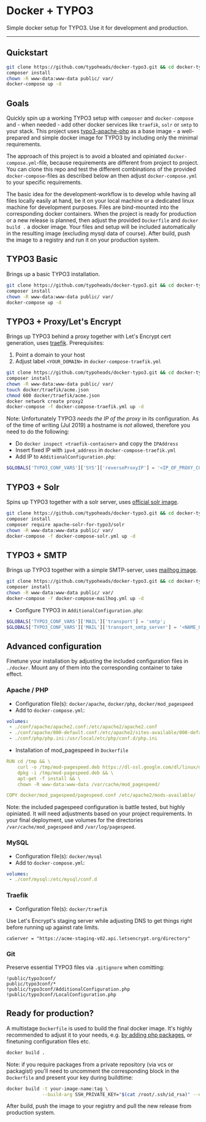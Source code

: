 # Docker + TYPO3

Simple docker setup for TYPO3. Use it for development and production.

-----


## Quickstart


```bash
git clone https://github.com/typoheads/docker-typo3.git && cd docker-typo3
composer install
chown -R www-data:www-data public/ var/
docker-compose up -d
```


## Goals

Quickly spin up a working TYPO3 setup with `composer` and `docker-compose` and - when needed - add other docker services like `traefik`, `solr` or `smtp` to your stack. This project uses [typo3-apache-php](https://hub.docker.com/r/typoheads/typo3-apache-php) as a base image - a well-prepared and simple docker image for TYPO3 by including only the minimal requirements.

The approach of this project is to avoid a bloated and opiniated `docker-compose.yml`-file, because requirements are different from project to project. You can clone this repo and test the different combinations of the provided `docker-compose`-files as described below an then adjust `docker-compose.yml` to your specific requirements. 

The basic idea for the development-workflow is to develop while having all files locally easily at hand, be it on your local machine or a dedicated linux machine for development purposes. Files are bind-mounted into the corresponding docker containers. When the project is ready for production or a new release is planned, then adjust the provided `Dockerfile` and `docker build .` a docker image. Your files and setup will be included automatically in the resulting image (excluding mysql data of course). After build, push the image to a registry and run it on your production system. 

## TYPO3 Basic

Brings up a basic TYPO3 installation.

```bash
git clone https://github.com/typoheads/docker-typo3.git && cd docker-typo3
composer install
chown -R www-data:www-data public/ var/
docker-compose up -d
```

## TYPO3 + Proxy/Let's Encrypt

Brings up TYPO3 behind a proxy together with Let's Encrypt cert generation, uses [traefik](https://blog.containo.us/back-to-traefik-2-0-2f9aa17be305).
Prerequisites: 

1. Point a domain to your host
2. Adjust label `<YOUR_DOMAIN>` in `docker-compose-traefik.yml`


```bash
git clone https://github.com/typoheads/docker-typo3.git && cd docker-typo3
composer install
chown -R www-data:www-data public/ var/
touch docker/traefik/acme.json
chmod 600 docker/traefik/acme.json
docker network create proxy2
docker-compose -f docker-compose-traefik.yml up -d
```

Note: Unfortunately TYPO3 *needs the IP of the proxy* in its configuration. As of the time of writing (Jul 2019) a hostname is *not* allowed, therefore you need to do the following:

* Do `docker inspect <traefik-container>` and copy the `IPAddress` 
* Insert fixed IP with `ipv4_address` in `docker-compose-traefik.yml`
* Add IP to `AdditionalConfiguration.php`:

```php
$GLOBALS['TYPO3_CONF_VARS']['SYS']['reverseProxyIP'] = '<IP_OF_PROXY_CONTAINER>';
```

## TYPO3 + Solr

Spins up TYPO3 together with a solr server, uses [official solr image](https://hub.docker.com/_/solr/). 

```bash
git clone https://github.com/typoheads/docker-typo3.git && cd docker-typo3
composer install
composer require apache-solr-for-typo3/solr
chown -R www-data:www-data public/ var/
docker-compose -f docker-compose-solr.yml up -d
```


## TYPO3 + SMTP

Brings up TYPO3 together with a simple SMTP-server, uses [mailhog image](https://hub.docker.com/r/mailhog/mailhog).


```bash
git clone https://github.com/typoheads/docker-typo3.git && cd docker-typo3
composer install
chown -R www-data:www-data public/ var/
docker-compose -f docker-compose-mailhog.yml up -d
```


* Configure TYPO3 in `AdditionalConfiguration.php`: 

```php
$GLOBALS['TYPO3_CONF_VARS']['MAIL']['transport'] = 'smtp';
$GLOBALS['TYPO3_CONF_VARS']['MAIL']['transport_smtp_server'] = '<NAME_OF_SMTP_CONTAINER>';
```


## Advanced configuration

Finetune your installation by adjusting the included configuration files in `./docker`. Mount any of them into the corresponding container to take effect. 

### Apache / PHP

* Configuration file(s): `docker/apache`, `docker/php`, `docker/mod_pagespeed`
* Add to `docker-compose.yml`:

```yaml
volumes:
 - ./conf/apache/apache2.conf:/etc/apache2/apache2.conf
 - ./conf/apache/000-default.conf:/etc/apache2/sites-available/000-default.conf
 - ./conf/php/php.ini:/usr/local/etc/php/conf.d/php.ini
```

* Installation of mod_pagespeed in `Dockerfile`

```yaml
RUN cd /tmp && \
    curl -o /tmp/mod-pagespeed.deb https://dl-ssl.google.com/dl/linux/direct/mod-pagespeed-stable_current_amd64.deb && \
    dpkg -i /tmp/mod-pagespeed.deb && \
    apt-get -f install && \
    chown -R www-data:www-data /var/cache/mod_pagespeed/

COPY docker/mod_pagespeed/pagespeed.conf /etc/apache2/mods-available/
```

Note: the included pagespeed configuration is battle tested, but highly opiniated. It will need adjustments based on your project requirements. In your final deployment, use volumes for the directories `/var/cache/mod_pagespeed` and `/var/log/pagespeed`. 


### MySQL

* Configuration file(s): `docker/mysql`
* Add to `docker-compose.yml`:

```yaml
volumes:
 - ./conf/mysql:/etc/mysql/conf.d
```

### Traefik

* Configuration file(s): `docker/traefik`

Use Let's Encrypt's staging server while adjusting DNS to get things right before running up against rate limits.

```
caServer = "https://acme-staging-v02.api.letsencrypt.org/directory"
```

### Git

Preserve essential TYPO3 files via `.gitignore` when comitting:

```
!public/typo3conf/
public/typo3conf/*
!public/typo3conf/AdditionalConfiguration.php
!public/typo3conf/LocalConfiguration.php
```

## Ready for production?

A multistage `Dockerfile` is used to build the final docker image. It's highly recommended to adjust it to your needs, e.g. [by adding php packages](https://github.com/typoheads/typo3-apache-php), or finetuning configuration files etc. 

```bash
docker build .
```

Note: if you require packages from a private repository (via vcs or packagist) you'll need to uncomment the corresponding block in the `Dockerfile` and present your key during buildtime:

```bash
docker build -t your-image-name:tag \
             --build-arg SSH_PRIVATE_KEY="$(cat /root/.ssh/id_rsa)" --no-cache .
```

After build, push the image to your registry and pull the new release from production system.

